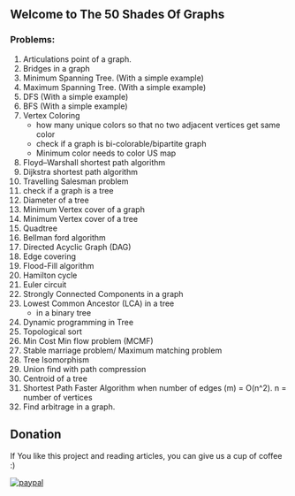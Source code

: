 ## Welcome to The 50 Shades Of Graphs

### Problems: 
1. Articulations point of a graph.
2. Bridges in a graph
3. Minimum Spanning Tree. (With a simple example)
4. Maximum Spanning Tree. (With a simple example)
5. DFS (With a simple example)
6. BFS (With a simple example)
7. Vertex Coloring
    - how many unique colors so that no two adjacent vertices get same color
    - check if a graph is bi-colorable/bipartite graph
    - Minimum color needs to color US map
8. Floyd–Warshall shortest path algorithm
9. Dijkstra shortest path algorithm
10. Travelling Salesman problem
11. check if a graph is a tree
12. Diameter of a tree
13. Minimum Vertex cover of a graph
14. Minimum Vertex cover of a tree
15. Quadtree
16. Bellman ford algorithm
17. Directed Acyclic Graph (DAG)
18. Edge covering
19. Flood-Fill algorithm
20. Hamilton cycle
21. Euler circuit
22. Strongly Connected Components in a graph
23. Lowest Common Ancestor (LCA) in a tree
    - in a binary tree
24. Dynamic programming in Tree
25. Topological sort
26. Min Cost Min flow problem (MCMF)
27. Stable marriage problem/ Maximum matching problem
28. Tree Isomorphism
29. Union find with path compression
30. Centroid of a tree
31. Shortest Path Faster Algorithm when number of edges (m) = O(n^2). n = number of vertices
32. Find arbitrage in a graph. 


## Donation
If You like this project and reading articles, you can give us a cup of coffee :) 

[![paypal](https://www.paypalobjects.com/en_US/i/btn/btn_donateCC_LG.gif)](https://paypal.me/Faroque?country.x=US&locale.x=en_US)

